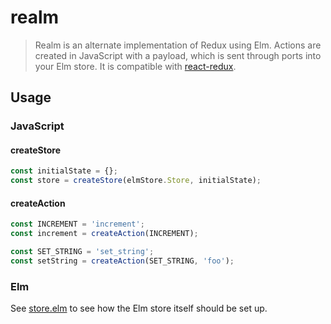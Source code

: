 # realm
> Realm is an alternate implementation of Redux using Elm. Actions are created in JavaScript with a payload, which is sent through ports into your Elm store.
> It is compatible with <a href="https://github.com/reactjs/react-redux">react-redux</a>.

## Usage

### JavaScript

#### createStore
```javascript
const initialState = {};
const store = createStore(elmStore.Store, initialState);
```
#### createAction
```javascript
const INCREMENT = 'increment';
const increment = createAction(INCREMENT);

const SET_STRING = 'set_string';
const setString = createAction(SET_STRING, 'foo');
```

### Elm
See <a href="https://github.com/aardito2/realm/blob/master/example/store.elm">store.elm</a> to see how the Elm store itself should be set up.
